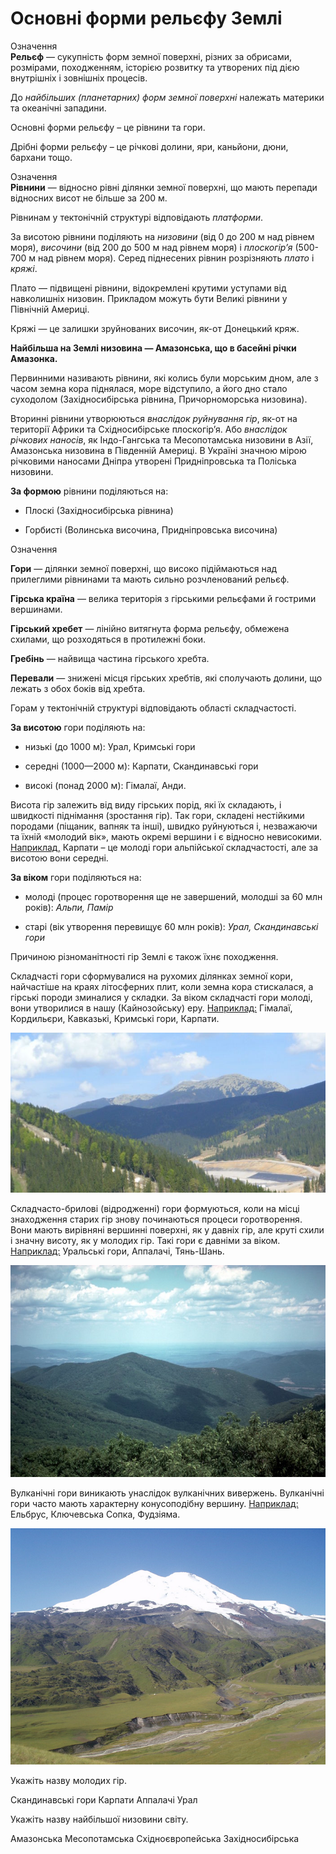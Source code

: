 Основні форми рельєфу Землі
===========================

<div class="eoz-wrap">
<span class="eoz">Означення</span>
<div class="eoz-text">
<b>Рельєф</b> — сукупнiсть форм земної поверхнi, рiзних за обрисами, розмiрами, походженням, iсторiєю розвитку та утворених пiд дiєю внутрiшнiх i зовнiшнiх процесiв.
</div>
</div>

До *найбільших (планетарних) форм земної поверхні* належать материки та океанічні западини.

<span class="p1">Основні форми рельєфу</span> – це рівнини та гори.

<span class="p1">Дрібні форми рельєфу</span> – це річкові долини, яри, каньйони, дюни, бархани тощо.

<div class="eoz-wrap">
<span class="eoz">Означення</span>
<div class="eoz-text">
<b>Рiвнини</b> — вiдносно рiвнi дiлянки земної поверхнi, що мають перепади вiдносних висот не бiльше за 200 м.
</div>
</div>

Рівнинам у тектонічній структурі відповідають *платформи*.

За висотою рівнини поділяють на *низовини* (від 0 до 200 м над рівнем моря), *височини* (від 200 до 500 м над рівнем моря) і *плоскогір’я* (500-700 м над рівнем моря). Серед піднесених рівнин розрізняють *плато* і *кряжі*.

<span class="p1">Плато</span> — підвищені рівнини, відокремлені крутими уступами від навколишніх низовин. Прикладом можуть бути Великі рівнини у Північній Америці.

<span class="p1">Кряжі</span> — це залишки зруйнованих височин, як-от Донецький кряж.

**Найбільша на Землі низовина — Амазонська, що в басейні річки Амазонка.**

<span class="p1">Первинними</span> називають рівнини, які колись були морським дном, але з часом земна кора піднялася, море відступило, а його дно стало суходолом (Західносибірська рівнина, Причорноморська низовина).

<span class="p1">Вторинні</span> рівнини утворюються *внаслідок руйнування гір*, як-от на
території Африки та Східносибірське плоскогір’я. Або *внаслідок річкових наносів*, як Індо-Гангська та Месопотамська низовини в Азії, Амазонська низовина в Південній Америці. В Україні значною мірою річковими наносами Дніпра утворені Придніпровська та Поліська низовини.

**За формою** рівнини поділяються на:

-   Плоскі (Західносибірська рівнина)

-   Горбисті (Волинська височина, Придніпровська височина)

<div class="eoz-wrap">
<span class="eoz">Означення</span>
<div class="eoz-text">
<p><b>Гори</b> — дiлянки земної поверхнi, що високо пiдiймаються над прилеглими рiвнинами та мають сильно розчленований рельєф.</p>
<p><b>Гiрська країна</b> — велика територiя з гiрськими рельєфами й гострими вершинами.</p>
<p><b>Гiрський хребет</b> — лiнiйно витягнута форма рельєфу, обмежена схилами, що розходяться в протилежнi боки.</p>
<p><b>Гребiнь</b> — найвища частина гiрського хребта.</p>
<b>Перевали</b> — зниженi мiсця гiрських хребтiв, якi сполучають долини, що лежать з обох бокiв вiд хребта.
</div>
</div>

Горам у тектонічній структурі відповідають <span class="p1">області складчастості</span>.

**За висотою** гори поділяють на:

-   низькі (до 1000 м): Урал, Кримські гори

-   середні (1000—2000 м): Карпати, Скандинавські гори

-   високі (понад 2000 м): Гімалаї, Анди.

Висота гір залежить від виду гірських порід, які їх складають, і швидкості піднімання (зростання гір). Так гори, складені нестійкими породами (піщаник, вапняк та інші), швидко руйнуються і, незважаючи та їхній «молодий вік», мають окремі вершини і є відносно невисокими. <u>Наприклад,</u> Карпати – це молоді гори альпійської складчастості, але за висотою вони середні.

**За віком** гори поділяються на:

-   молоді (процес горотворення ще не завершений, молодші за 60 млн років): *Альпи, Памір*

-   старі (вік утворення перевищує 60 млн років): *Урал, Скандинавські гори*

Причиною різноманітності гір Землі є також їхнє походження.

<span class="p1">Складчасті</span> гори сформувалися на рухомих ділянках земної кори, найчастіше на краях літосферних плит, коли земна кора стискалася, а гірські породи зминалися у складки. За віком складчасті гори молоді, вони утворилися в нашу (Кайнозойську) еру. <u>Наприклад:</u> Гімалаї, Кордильєри, Кавказькі, Кримські гори, Карпати.

<div align="center">
<img src="Carpat.JPG"/>
</div>

<span class="p1">Складчасто-брилові</span> (відродженні) гори формуються, коли на місці знаходження старих гір знову починаються процеси горотворення. Вони мають вирівняні вершинні поверхні, як у давніх гір, але круті схили і значну висоту, як у молодих гір. Такі гори є давніми за віком. <u>Наприклад:</u> Уральські гори, Аппалачі, Тянь-Шань.

<div align="center">
<img src="Appalachians.jpg"/>
</div>

<span class="p1">Вулканічні гори</span> виникають унаслідок вулканічних вивержень. Вулканічні гори часто мають характерну конусоподібну вершину. <u>Наприклад:</u> Ельбрус, Ключевська Сопка, Фудзіяма.

<div align="center">
<img src="Elbrus_North.jpg"/>
</div>

<quiz>
<question>
<p>Укажіть назву молодих гір.</p>
<answer>Скандинавські гори</answer>
<answer correct>Карпати</answer>
<answer>Аппалачі</answer>
<answer>Урал</answer>
</question>
<question>
<p>Укажіть назву найбільшої низовини світу.</p>
<answer correct>Амазонська</answer>
<answer>Месопотамська</answer>
<answer>Східноєвропейська</answer>
<answer>Західносибірська</answer>
</question>
</quiz>
